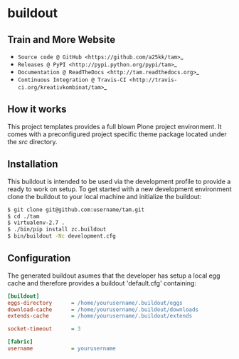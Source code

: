 # buildout

## Train and More Website

* `Source code @ GitHub <https://github.com/a25kk/tam>`_
* `Releases @ PyPI <http://pypi.python.org/pypi/tam>`_
* `Documentation @ ReadTheDocs <http://tam.readthedocs.org>`_
* `Continuous Integration @ Travis-CI <http://travis-ci.org/kreativkombinat/tam>`_

## How it works

This project templates provides a full blown Plone project environment. It comes with a preconfigured project specific theme package located under the _src_ directory.

## Installation

This buildout is intended to be used via the development profile to provide
a ready to work on setup. To get started with a new development environment
clone the buildout to your local machine and initialize the buildout:

``` bash
$ git clone git@github.com:username/tam.git
$ cd ./tam
$ virtualenv-2.7 .
$ ./bin/pip install zc.buildout
$ bin/buildout -Nc development.cfg
```

## Configuration

The generated buildout asumes that the developer has setup a local egg cache and therefore provides a buildout 'default.cfg' containing:

``` ini
[buildout]
eggs-directory      = /home/yourusername/.buildout/eggs
download-cache      = /home/yourusername/.buildout/downloads
extends-cache       = /home/yourusername/.buildout/extends

socket-timeout      = 3

[fabric]
username            = yourusername
```
